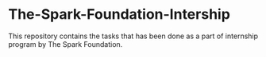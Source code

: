 # The-Spark-Foundation-Intership
This repository contains the tasks that has been done as a part of internship program by The Spark Foundation.
